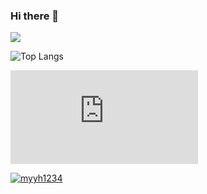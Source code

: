 ### Hi there 👋

[![](https://github-readme-stats.vercel.app/api?username=myyh1234)](https://github.com/anuraghazra/github-readme-stats)

![Top Langs](https://github-readme-stats.vercel.app/api/top-langs/?username=myyh1234)

[![](https://myyh1234.github.io/cf-profile/api/main.html)](https://codeforces.com/profile/chan_uuu)

[![myyh1234](http://mazassumnida.wtf/api/v2/generate_badge?boj=myyh1234)](https://solved.ac/myyh1234)


<!--
**myyh1234/myyh1234** is a ✨ _special_ ✨ repository because its `README.md` (this file) appears on your GitHub profile.

Here are some ideas to get you started:

- 🔭 I’m currently working on ...
- 🌱 I’m currently learning ...
- 👯 I’m looking to collaborate on ...
- 🤔 I’m looking for help with ...
- 💬 Ask me about ...
- 📫 How to reach me: ...
- 😄 Pronouns: ...
- ⚡ Fun fact: ...
-->
